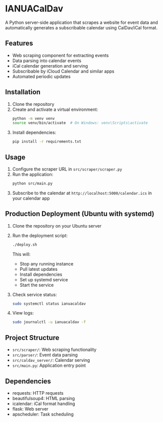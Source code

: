 # IANUACalDav

A Python server-side application that scrapes a website for event data and automatically generates a subscribable calendar using CalDav/iCal format.

## Features

- Web scraping component for extracting events
- Data parsing into calendar events
- iCal calendar generation and serving
- Subscribable by iCloud Calendar and similar apps
- Automated periodic updates

## Installation

1. Clone the repository
2. Create and activate a virtual environment:
   ```bash
   python -m venv venv
   source venv/bin/activate  # On Windows: venv\Scripts\activate
   ```
3. Install dependencies:
   ```bash
   pip install -r requirements.txt
   ```

## Usage

1. Configure the scraper URL in `src/scraper/scraper.py`
2. Run the application:
   ```bash
   python src/main.py
   ```
3. Subscribe to the calendar at `http://localhost:5000/calendar.ics` in your calendar app

## Production Deployment (Ubuntu with systemd)

1. Clone the repository on your Ubuntu server
2. Run the deployment script:

   ```bash
   ./deploy.sh
   ```

   This will:

   - Stop any running instance
   - Pull latest updates
   - Install dependencies
   - Set up systemd service
   - Start the service

3. Check service status:

   ```bash
   sudo systemctl status ianuacaldav
   ```

4. View logs:
   ```bash
   sudo journalctl -u ianuacaldav -f
   ```

## Project Structure

- `src/scraper/`: Web scraping functionality
- `src/parser/`: Event data parsing
- `src/caldav_server/`: Calendar serving
- `src/main.py`: Application entry point

## Dependencies

- requests: HTTP requests
- beautifulsoup4: HTML parsing
- icalendar: iCal format handling
- flask: Web server
- apscheduler: Task scheduling
